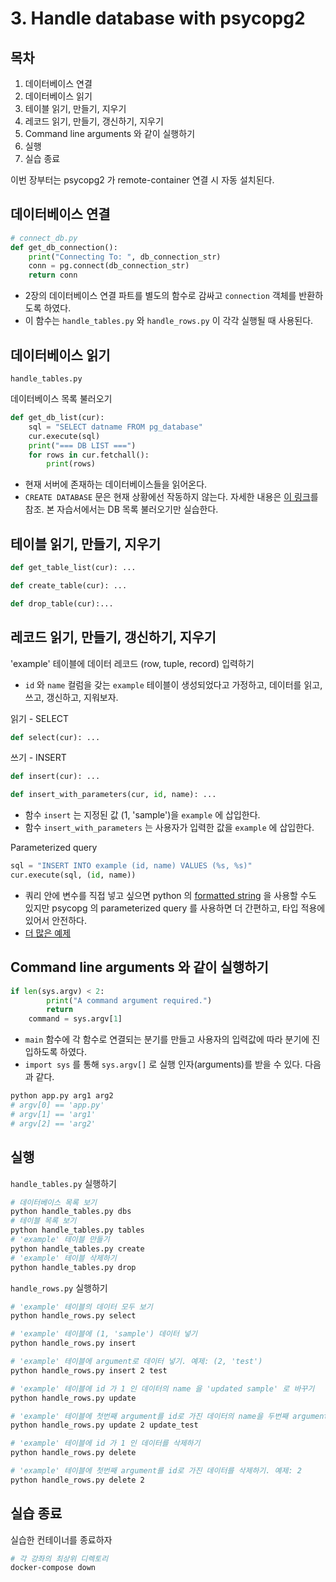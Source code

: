 # 3. Handle database with psycopg2

## 목차
1. 데이터베이스 연결
1. 데이터베이스 읽기
1. 테이블 읽기, 만들기, 지우기
1. 레코드 읽기, 만들기, 갱신하기, 지우기
1. Command line arguments 와 같이 실행하기
1. 실행
1. 실습 종료

이번 장부터는 psycopg2 가 remote-container 연결 시 자동 설치된다.
## 데이터베이스 연결
```python
# connect_db.py
def get_db_connection():
    print("Connecting To: ", db_connection_str)
    conn = pg.connect(db_connection_str)
    return conn
```
- 2장의 데이터베이스 연결 파트를 별도의 함수로 감싸고 <code>connection</code> 객체를 반환하도록 하였다.
- 이 함수는 <code>handle_tables.py</code> 와 <code>handle_rows.py</code> 이 각각 실행될 때 사용된다.

## 데이터베이스 읽기
<code>handle_tables.py</code>

데이터베이스 목록 불러오기
```python
def get_db_list(cur):
    sql = "SELECT datname FROM pg_database"
    cur.execute(sql)
    print("=== DB LIST ===")
    for rows in cur.fetchall():
        print(rows)
```
- 현재 서버에 존재하는 데이터베이스들을 읽어온다.
- <code>CREATE DATABASE</code> 문은 현재 상황에선 작동하지 않는다. 자세한 내용은 [이 링크](https://kb.objectrocket.com/postgresql/create-a-postgresql-database-using-the-psycopg2-python-library-755)를 참조. 본 자습서에서는 DB 목록 불러오기만 실습한다.

## 테이블 읽기, 만들기, 지우기
```python
def get_table_list(cur): ...

def create_table(cur): ...

def drop_table(cur):...
```

## 레코드 읽기, 만들기, 갱신하기, 지우기
'example' 테이블에 데이터 레코드 (row, tuple, record) 입력하기
- <code>id</code> 와 <code>name</code> 컬럼을 갖는 <code>example</code> 테이블이 생성되었다고 가정하고, 데이터를 읽고, 쓰고, 갱신하고, 지워보자.

읽기 - SELECT
```python
def select(cur): ...
```

쓰기 - INSERT
```python
def insert(cur): ...

def insert_with_parameters(cur, id, name): ...
```
- 함수 <code>insert</code> 는 지정된 값 (1, 'sample')을 <code>example</code> 에 삽입한다.
- 함수 <code>insert_with_parameters</code> 는 사용자가 입력한 값을 <code>example</code> 에 삽입한다.

Parameterized query
```python
sql = "INSERT INTO example (id, name) VALUES (%s, %s)"
cur.execute(sql, (id, name))
```
- 쿼리 안에 변수를 직접 넣고 싶으면 python 의 [formatted string](https://docs.python.org/ko/3/tutorial/inputoutput.html) 을 사용할 수도 있지만 psycopg 의 parameterized query 를 사용하면 더 간편하고, 타입 적용에 있어서 안전하다.
- [더 많은 예제](https://www.psycopg.org/docs/usage.html#passing-parameters-to-sql-queries)


## Command line arguments 와 같이 실행하기
```python
if len(sys.argv) < 2:
        print("A command argument required.")
        return
    command = sys.argv[1]
```
- <code>main</code> 함수에 각 함수로 연결되는 분기를 만들고 사용자의 입력값에 따라 분기에 진입하도록 하였다.
- <code>import sys</code> 를 통해 <code>sys.argv[]</code> 로 실행 인자(arguments)를 받을 수 있다. 다음과 같다.
```bash
python app.py arg1 arg2
# argv[0] == 'app.py'
# argv[1] == 'arg1'
# argv[2] == 'arg2'
```

## 실행
<code>handle_tables.py</code> 실행하기
```bash
# 데이터베이스 목록 보기
python handle_tables.py dbs
# 테이블 목록 보기
python handle_tables.py tables
# 'example' 테이블 만들기
python handle_tables.py create
# 'example' 테이블 삭제하기
python handle_tables.py drop
```
<code>handle_rows.py</code> 실행하기
```bash
# 'example' 테이블의 데이터 모두 보기
python handle_rows.py select

# 'example' 테이블에 (1, 'sample') 데이터 넣기
python handle_rows.py insert

# 'example' 테이블에 argument로 데이터 넣기. 예제: (2, 'test')
python handle_rows.py insert 2 test

# 'example' 테이블에 id 가 1 인 데이터의 name 을 'updated sample' 로 바꾸기
python handle_rows.py update

# 'example' 테이블에 첫번째 argument를 id로 가진 데이터의 name을 두번째 argument로 업데이트 하기. 예제: (2, 'update_test')
python handle_rows.py update 2 update_test

# 'example' 테이블에 id 가 1 인 데이터를 삭제하기
python handle_rows.py delete

# 'example' 테이블에 첫번째 argument를 id로 가진 데이터를 삭제하기. 예제: 2
python handle_rows.py delete 2
```

## 실습 종료
실습한 컨테이너를 종료하자
```bash
# 각 강좌의 최상위 디렉토리
docker-compose down
```
